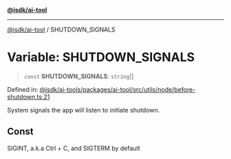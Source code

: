 [**@isdk/ai-tool**](../README.md)

***

[@isdk/ai-tool](../globals.md) / SHUTDOWN\_SIGNALS

# Variable: SHUTDOWN\_SIGNALS

> `const` **SHUTDOWN\_SIGNALS**: `string`[]

Defined in: [@isdk/ai-tools/packages/ai-tool/src/utils/node/before-shutdown.ts:21](https://github.com/isdk/ai-tool.js/blob/209a87173b5eabb2f81db6ea9a6784f34c24e271/src/utils/node/before-shutdown.ts#L21)

System signals the app will listen to initiate shutdown.

## Const

SIGINT, a.k.a Ctrl + C, and SIGTERM by default
